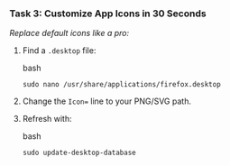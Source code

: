 ### **Task 3: Customize App Icons in 30 Seconds**

_Replace default icons like a pro:_

1. Find a `.desktop` file:
    
    bash
    
    ```sudo nano /usr/share/applications/firefox.desktop```  
    
2. Change the `Icon=` line to your PNG/SVG path.
    
3. Refresh with:
    
    bash
    
    ```sudo update-desktop-database```
